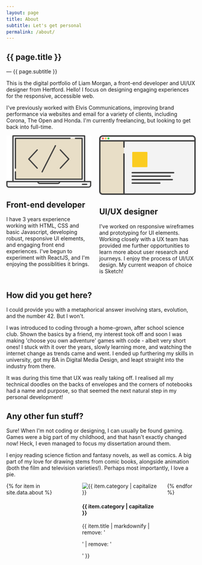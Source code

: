 ```yaml
---
layout: page
title: About
subtitle: Let's get personal
permalink: /about/
---
```

<section>
  <div class="section-heading">
    <h1>{{ page.title }}</h1>
    <span class="p t--large t--lighter">— {{ page.subtitle }}</span>
  </div>
  <p>This is the digital portfolio of Liam Morgan, a front-end developer and UI/UX designer from Hertford. Hello! I focus on designing engaging experiences for the responsive, accessible web.</p>
  <p>I've previously worked with Elvis Communications, improving brand performance via websites and email for a variety of clients, including Corona, The Open and Honda. I'm currently freelancing, but looking to get back into full-time.</p>
</section>

<section>
  <div class="columns">
    <div class="about-bio-cell">
      <img class="page__icon" src="/image/about/fedev.svg" alt="Front-end developer">
      <h2>Front-end developer</h2>
      <p>I have 3 years experience working with HTML, CSS and basic Javascript, developing robust, responsive UI elements, and engaging front end experiences. I've begun to experiment with ReactJS, and I'm enjoying the possiblities it brings.</p>
    </div>
    <div class="about-bio-cell">
      <img class="page__icon" src="/image/about/uxui.svg" alt="UI/UX Designer">
      <h2>UI/UX designer</h2>
      <p>I've worked on responsive wireframes and prototyping for UI elements. Working closely with a UX team has provided me further opportunities to learn more about user research and journeys. I enjoy the process of UI/UX design. My current weapon of choice is Sketch!</p>
    </div>
  </div>
</section>

<section>
  <h2>How did you get here?</h2>
  <p>I could provide you with a metaphorical answer involving stars, evolution, and the number 42. But I won't.</p>
  <p>I was introduced to coding through a home-grown, after school science club. Shown the basics by a friend, my interest took off and soon I was making 'choose you own adventure' games with code - albeit very short ones! I stuck with it over the years, slowly learning more, and watching the internet change as trends came and went. I ended up furthering my skills in university, got my BA in Digital Media Design, and leapt straight into the industry from there.</p>
  <p>It was during this time that UX was really taking off. I realised all my technical doodles on the backs of envelopes and the corners of notebooks had a name and purpose, so that seemed the next natural step in my personal development!</p>
</section>

<section>
  <h2>Any other fun stuff?</h2>
  <p>Sure! When I'm not coding or designing, I can usually be found gaming. Games were a big part of my childhood, and that hasn't exactly changed now! Heck, I even managed to focus my dissertation around them.</p>
  <p>I enjoy reading science fiction and fantasy novels, as well as comics. A big part of my love for drawing stems from comic books, alongside animation (both the film and television varieties!). Perhaps most importantly, I love a pie.</p>
</section>

<section>
  <div class="columns">
    {% for item in site.data.about %}
    <div class="about-fact-cell ta--c">
      <img class="page__icon" src="/image/about/about-{{ item.category }}.svg" alt="{{ item.category | capitalize }}">
      <h4>{{ item.category | capitalize }}</h4>
      <p class="p-0">{{ item.title | markdownify | remove: '<p>' | remove: '</p>' }}</p>
    </div>
    {% endfor %}
  </div>
</section>
